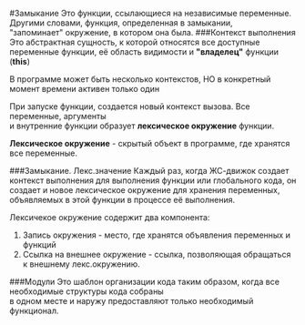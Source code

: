 #Замыкание
Это функции, ссылающиеся на независимые переменные. Другими словами, функция, определенная в замыкании,  
"запоминает" окружение, в котором она была.
###Контекст выполнения
Это абстрактная сущность, к которой относятся все доступные переменные функции, 
её область видимости и **"владелец"** функции (**this**)  

В программе может быть несколько контекстов, НО в конкретный момент времени активен только один  

При запуске функции, создается новый контекст вызова. Все переменные, аргументы  
и внутренние функции образует **лексическое окружение** функции.  

**Лексическое окружение** - скрытый объект в программе, где хранятся все переменные.  

###Замыкание. Лекс.значение
Каждый раз, когда ЖС-движок создает контекст выполнения для выполнения функции или
глобального кода, он создает и новое лексическое окружение для хранения переменных,  
объявляемых в этой функции в процессе её выполнения.  

Лексичекое окружение содержит два компонента:
1. Запись окружения - место, где хранятся объявления переменных и функций
2. Ссылка на внешнее окружение - ссылка, позволяющая обращаться к внешнему лекс.окружению.

###Модули
Это шаблон организации кода таким образом, когда все необходимые структуры кода собраны  
в одном месте и наружу предоставляют только необходимый функционал.
